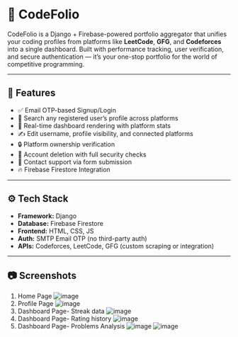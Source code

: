 # 🚀 CodeFolio

CodeFolio is a Django + Firebase-powered portfolio aggregator that unifies your coding profiles from platforms like **LeetCode**, **GFG**, and **Codeforces** into a single dashboard. Built with performance tracking, user verification, and secure authentication — it’s your one-stop portfolio for the world of competitive programming.

---

## 🌟 Features

- ✅ Email OTP-based Signup/Login
- 🔎 Search any registered user’s profile across platforms
- 🧠 Real-time dashboard rendering with platform stats
- ✍️ Edit username, profile visibility, and connected platforms
- 🔒 Platform ownership verification
- 🧹 Account deletion with full security checks
- 📨 Contact support via form submission
- 🔥 Firebase Firestore Integration

---
## ⚙️ Tech Stack

- **Framework:** Django
- **Database:** Firebase Firestore
- **Frontend:** HTML, CSS, JS
- **Auth:** SMTP Email OTP (no third-party auth)
- **APIs:** Codeforces, LeetCode, GFG (custom scraping or integration)

---
## 📷 Screenshots
1. Home Page
![image](https://github.com/user-attachments/assets/17a6d9a8-de9e-459a-8c5b-39d2c789e350)
2. Profile Page
![image](https://github.com/user-attachments/assets/8e6da729-c8df-4ff3-b1b4-7ef75cfb7879)
3. Dashboard Page- Streak data
![image](https://github.com/user-attachments/assets/1cc7cf11-4f11-4408-81ce-f47a14e1f6d9)
4. Dashboard Page- Rating history
![image](https://github.com/user-attachments/assets/1c94ca15-c37b-4525-9e03-97a24a675b89)
5. Dashboard Page- Problems Analysis
![image](https://github.com/user-attachments/assets/79790a02-68e5-4e28-869c-c4aa0dad7b3c)
![image](https://github.com/user-attachments/assets/db1ca88d-7b76-4fb5-8a84-4ae69581309d)





